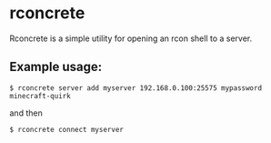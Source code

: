 # rconcrete

Rconcrete is a simple utility for opening an rcon shell to a server.

## Example usage:

`$ rconcrete server add myserver 192.168.0.100:25575 mypassword minecraft-quirk`

and then

`$ rconcrete connect myserver`

